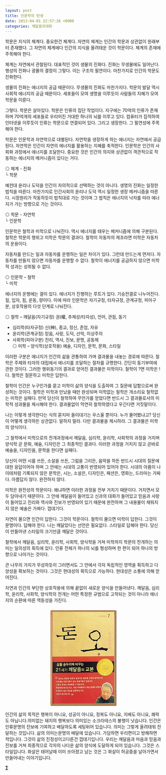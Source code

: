 ```yaml
---
layout: post
title: 인문학의 탄생
date: 2013-04-01 22:57:28 +0900
categories: 깨달음의대화
---
```

학문은 지식의 체계다. 중요한건 체계다. 자연의 체계는 인간의 학문과 상관없이 원래부터 존재했다. 그 자연의 체계에다 인간의 지식을 올려태운 것이 학문이다. 체계의 존재에 주목해야 한다. 


  


체계는 자연에서 관찰된다. 대표적인 것이 생물의 진화다. 진화는 무생물에도 일어난다. 행성의 진화나 광물의 결정이 그렇다. 이는 구조의 필연이다. 마찬가지로 인간의 학문도 진화한다. 


  


생물의 진화는 에너지의 공급 때문이다. 무생물의 진화도 마찬가지다. 학문의 발달 역시 사회적 에너지의 공급 때문이다. 세포들이 모여 생명을 이루듯이 사람들의 지혜가 모여 학문을 이룬다. 


  


그렇다. 학문은 살아있다. 학문은 인류의 집단 작업이다. 지구에는 70억의 인류가 존재하며 70억개의 세포들로 우리어진 거대한 하나의 뇌를 이루고 있다. 컴퓨터가 집적하여 인터넷을 이루듯이 인류는 학문으로 연결되어 있다. 그리고 생장한다. 그 필연성에 주목해야 한다. 


  


학문은 인문학과 자연학으로 대별된다. 자연학을 생장하게 하는 에너지는 자연에서 공급된다. 자연학은 인간이 자연의 에너지를 활용하는 지혜를 축적한다. 인문학은 인간의 사회화 과정에서 에너지를 조달한다. 중요한 것은 인간의 의지와 상관없이 객관적으로 작동하는 에너지의 메커니즘이 있다는 거다. 


  


◎ 체계 - 진화    
└ 학문 


  


예컨대 윤리나 도덕을 인간이 자의적으로 선택하는 것이 아니다. 생명의 진화는 일정한 법칙을 따른다. 마찬가지로 인간사회의 윤리나 도덕 역시 일정한 생장 메커니즘을 따른다. 시장원리가 작동하듯이 법칙대로 가는 것이며 그 법칙은 에너지의 낙차를 따라 에너지가 가는 방향으로 가는 것이다. 


  


◎ 학문 - 자연학    
└ 인문학 


  


인문학은 철학과 미학으로 나눠진다. 역시 에너지를 태우는 메커니즘에 의해 구분된다. 철학은 학문의 행위고 미학은 학문의 결과다. 철학이 자동차의 제조라면 미학은 자동차의 운용이다. 


  


자동차를 만드는 일과 자동차를 운행하는 일은 차이가 있다. 그런데 만드는게 먼저다. 자동차를 만들지 않으면 자동차를 운행할 수 없다. 철학이 에너지를 공급하지 않으면 미학적 성과는 성취될 수 없다. 


  


◎ 인문학 – 철학    
└ 미학 


  


에너지의 운행에는 결이 있다. 에너지가 진행하는 루트가 있다. 기승전결로 나누어진다. 질, 입자, 힘, 운동, 량이다. 이에 따라 인문학은 자기규정, 타자규정, 관계규정, 피아구분, 상호작용의 다섯 단계로 나눠진다. 


  


◎ 철학 – 깨달음(자기규정) 권(權, 추체성/타자성), 언어, 관점, 동기    
- 심리학(타자규정) 신(神), 종교, 정신, 존엄, 자유    
- 윤리학(관계규정) 믿음, 사랑, 도덕, 선악, 이상주의    
- 사회학(피아구분) 진리, 역사, 진보, 문명, 공동체    
◎ 미학 – 양식학(상호작용) 예술, 디자인, 문학, 문화, 스타일 


  


이러한 구분은 에너지가 인간의 삶을 관통하여 가며 결과물을 내놓는 경로에 따른다. 철학은 주체와 타자의 대립에서 에너지를 조달하는 절차를 규명한다. 간단히 동기부여에 관한 것이다. 그러한 행위동기의 결과로 얻어진 결과물은 미학이다. 철학이 ?면 미학은 !다. 철학은 질문하고 미학은 답한다. 


  


철학이 인간은 누구인가를 묻고 미학이 삶의 양식을 도출하여 그 질문에 답함으로써 완성하는 것이다. 철학은 미학과 만났을 때만 완성되며 미학없는 철학은 개소리요 철학없는 미학은 실패다. 만약 당신이 철학하여 무언가를 얻었다면 반드시 그 결과물로서의 미학적 성과물을 제시해야 한다. 결과물없이 막연히 철학하였다고 우긴다면 거짓말이다. 


  


나는 이렇게 생각한다는 식의 묻지마 들이대기는 우스울 뿐이다. 누가 물어봤냐고? 당신이 어떻게 생각하든 상관없다. 말하지 말라. 다만 결과물을 제시하라. 그 결과물은 미학의 양식이다. 


  


그 철학에서 미학으로의 전개과정에서 깨달음, 심리학, 윤리학, 사회학의 과정을 거치며 양식학 곧 문화, 예술, 디자인은 그 최종적인 결과다. 이러한 과정을 거치지 않고 곧바로 예술을, 디자인을, 문학을 한다면 실패다. 


  


당신이 어떤 시를 쓰든, 소설을 쓰든, 그림을 그리든, 음악을 하든 반드시 시대의 질문에 대한 응답이어야 하며 그 안에는 시대의 고통이 반영되어 있어야 한다. 시대의 아픔이 나이테처럼 기록되지 않은 문학은, 시는, 소설은, 디자인은, 패션은, 영화는, 드라마는 가짜다. 아름답지 않다. 완전하지 않다. 


  


미학은 완전성의 학문이다. 왜냐하면 이러한 과정을 전부 거치기 때문이다. 거치면서 모두 담아내기 때문이다. 그 안에 깨달음이 들어있고 신과의 대화가 들어있고 믿음과 사랑이 들어있고 진리와 역사와 진보가 반영되어 있기 때문에 완전하며 그 내용물이 채워지지 않은 예술은 가짜다. 껍데기다. 


  


자연이 물으면 인간이 답한다. 그것이 학문이다. 철학이 물으면 미학이 답한다. 그것이 문명이다. 답해야 한다. 나는 깨달았다는 선언은 필요없다. 스타일로 답해야 한다. 당신이 만들어낸 스타일의 크기만큼 깨달은 것이다. 


  


철학에서 깨달음, 심리학, 윤리학, 사회학, 양식학을 거쳐 미학까지 학문의 전개하는 의미는 일의성의 획득에 있다. 인류 전체가 하나의 뇌를 형성하며 한 편이 되어 하나의 방향으로 나아가는 것이다. 


  


큰 나무의 가지가 무성하듯이 그러면서도 그 안에서 각자 독립적인 영역을 획득하고 다양성을 확보하는 것이다. 그것은 현대성의 획득으로 가능하다. 현대성은 소통에 의해 얻어진다. 


  


자연과 인간의 부단한 상호작용에 의해 끝없이 새로운 양식을 만들어낸다. 깨달음, 심리학, 윤리학, 사회학, 양식학의 전개는 어떤 특정한 규범으로 고착되는 것이 아니라 에너지의 순환에 따른 역동성을 가진다. 


  




 ###


  




<p align="center">
  <a href="?mid=DonOh"><img alt="345678.jpg" src="files/attach/images/198/727/315/55.JPG" /> <br /></a> 
  
  <p>
  </p>
  
  <p>
    인간의 삶의 목적은 행복이 아니요, 성공이 아니요, 정복도 아니요, 지배도 아니요, 쾌락도 아닙니다.의미없는 돼지의 행복보다 의미있는 소크라테스의 불행이 낫습니다. 인간은인류문명의 진보에 기여하고 배달하도록 세팅뒤어 있습니다. 의미는 그렇게 올려태워 전달하는 것입니다. 삶의 의미는문명의 배달에 있습니다. 가담하면 우리편이고 방해하면 적입니다. 그것이 삶의 진정성이고다른건 껍데기입니다. 우리는 깨달음과 마음과 믿음과 진보를 거쳐 최종적으로 각자의 나다운 삶의 양식에 도달하게 되어 있습니다. 그것은 스타일입니다. 화살은 태어날때 이미 쏘아졌고 남는 것은 그 화살이 허공중을 날아가면서 만들어내는 이야기입니다.
  </p>
  
  <p>
  </p>
  
  <p>
  </p>
  
  <p>
    <b>∑</b> <br /><br />
  </p>
  
  <p>
  </p>
  
  <p>
  </p>
  
  <p>
  </p>
  
  <p>
  </p>
  
  <p>
  </p>
  
  <p>
  </p>
  
  <p>
  </p>
</p>